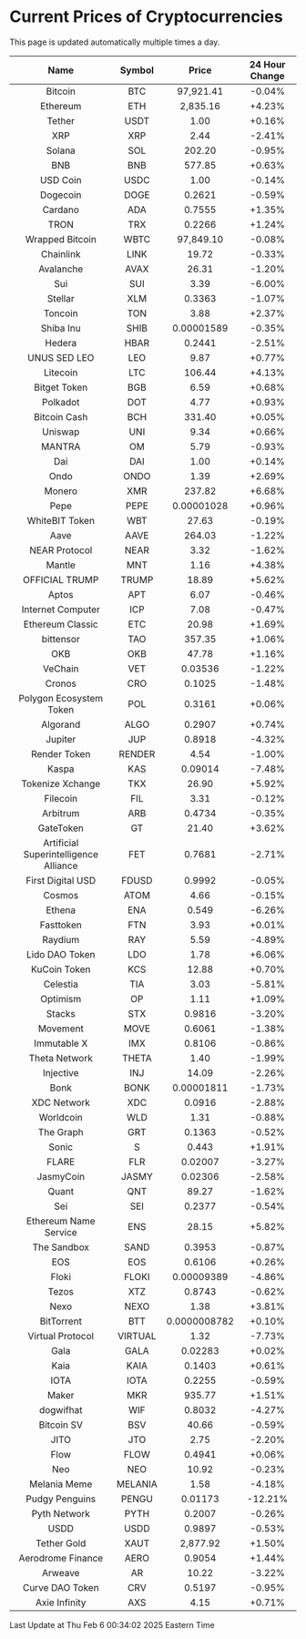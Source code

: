 # Current Prices of Cryptocurrencies
This page is updated automatically multiple times a day.

| Name | Symbol | Price | 24 Hour Change |
| :---: |:---:| :---: | :---: |
| Bitcoin | BTC | 97,921.41 | -0.04% |
| Ethereum | ETH | 2,835.16 | +4.23% |
| Tether | USDT | 1.00 | +0.16% |
| XRP | XRP | 2.44 | -2.41% |
| Solana | SOL | 202.20 | -0.95% |
| BNB | BNB | 577.85 | +0.63% |
| USD Coin | USDC | 1.00 | -0.14% |
| Dogecoin | DOGE | 0.2621 | -0.59% |
| Cardano | ADA | 0.7555 | +1.35% |
| TRON | TRX | 0.2266 | +1.24% |
| Wrapped Bitcoin | WBTC | 97,849.10 | -0.08% |
| Chainlink | LINK | 19.72 | -0.33% |
| Avalanche | AVAX | 26.31 | -1.20% |
| Sui | SUI | 3.39 | -6.00% |
| Stellar | XLM | 0.3363 | -1.07% |
| Toncoin | TON | 3.88 | +2.37% |
| Shiba Inu | SHIB | 0.00001589 | -0.35% |
| Hedera | HBAR | 0.2441 | -2.51% |
| UNUS SED LEO | LEO | 9.87 | +0.77% |
| Litecoin | LTC | 106.44 | +4.13% |
| Bitget Token | BGB | 6.59 | +0.68% |
| Polkadot | DOT | 4.77 | +0.93% |
| Bitcoin Cash | BCH | 331.40 | +0.05% |
| Uniswap | UNI | 9.34 | +0.66% |
| MANTRA | OM | 5.79 | -0.93% |
| Dai | DAI | 1.00 | +0.14% |
| Ondo | ONDO | 1.39 | +2.69% |
| Monero | XMR | 237.82 | +6.68% |
| Pepe | PEPE | 0.00001028 | +0.96% |
| WhiteBIT Token | WBT | 27.63 | -0.19% |
| Aave | AAVE | 264.03 | -1.22% |
| NEAR Protocol | NEAR | 3.32 | -1.62% |
| Mantle | MNT | 1.16 | +4.38% |
| OFFICIAL TRUMP | TRUMP | 18.89 | +5.62% |
| Aptos | APT | 6.07 | -0.46% |
| Internet Computer | ICP | 7.08 | -0.47% |
| Ethereum Classic | ETC | 20.98 | +1.69% |
| bittensor | TAO | 357.35 | +1.06% |
| OKB | OKB | 47.78 | +1.16% |
| VeChain | VET | 0.03536 | -1.22% |
| Cronos | CRO | 0.1025 | -1.48% |
| Polygon Ecosystem Token | POL | 0.3161 | +0.06% |
| Algorand | ALGO | 0.2907 | +0.74% |
| Jupiter | JUP | 0.8918 | -4.32% |
| Render Token | RENDER | 4.54 | -1.00% |
| Kaspa | KAS | 0.09014 | -7.48% |
| Tokenize Xchange | TKX | 26.90 | +5.92% |
| Filecoin | FIL | 3.31 | -0.12% |
| Arbitrum | ARB | 0.4734 | -0.35% |
| GateToken | GT | 21.40 | +3.62% |
| Artificial Superintelligence Alliance | FET | 0.7681 | -2.71% |
| First Digital USD | FDUSD | 0.9992 | -0.05% |
| Cosmos | ATOM | 4.66 | -0.15% |
| Ethena | ENA | 0.549 | -6.26% |
| Fasttoken | FTN | 3.93 | +0.01% |
| Raydium | RAY | 5.59 | -4.89% |
| Lido DAO Token | LDO | 1.78 | +6.06% |
| KuCoin Token | KCS | 12.88 | +0.70% |
| Celestia | TIA | 3.03 | -5.81% |
| Optimism | OP | 1.11 | +1.09% |
| Stacks | STX | 0.9816 | -3.20% |
| Movement | MOVE | 0.6061 | -1.38% |
| Immutable X | IMX | 0.8106 | -0.86% |
| Theta Network | THETA | 1.40 | -1.99% |
| Injective | INJ | 14.09 | -2.26% |
| Bonk | BONK | 0.00001811 | -1.73% |
| XDC Network | XDC | 0.0916 | -2.88% |
| Worldcoin | WLD | 1.31 | -0.88% |
| The Graph | GRT | 0.1363 | -0.52% |
| Sonic | S | 0.443 | +1.91% |
| FLARE | FLR | 0.02007 | -3.27% |
| JasmyCoin | JASMY | 0.02306 | -2.58% |
| Quant | QNT | 89.27 | -1.62% |
| Sei | SEI | 0.2377 | -0.54% |
| Ethereum Name Service | ENS | 28.15 | +5.82% |
| The Sandbox | SAND | 0.3953 | -0.87% |
| EOS | EOS | 0.6106 | +0.26% |
| Floki | FLOKI | 0.00009389 | -4.86% |
| Tezos | XTZ | 0.8743 | -0.62% |
| Nexo | NEXO | 1.38 | +3.81% |
| BitTorrent | BTT | 0.0000008782 | +0.10% |
| Virtual Protocol | VIRTUAL | 1.32 | -7.73% |
| Gala | GALA | 0.02283 | +0.02% |
| Kaia | KAIA | 0.1403 | +0.61% |
| IOTA | IOTA | 0.2255 | -0.59% |
| Maker | MKR | 935.77 | +1.51% |
| dogwifhat | WIF | 0.8032 | -4.27% |
| Bitcoin SV | BSV | 40.66 | -0.59% |
| JITO | JTO | 2.75 | -2.20% |
| Flow | FLOW | 0.4941 | +0.06% |
| Neo | NEO | 10.92 | -0.23% |
| Melania Meme | MELANIA | 1.58 | -4.18% |
| Pudgy Penguins | PENGU | 0.01173 | -12.21% |
| Pyth Network | PYTH | 0.2007 | -0.26% |
| USDD | USDD | 0.9897 | -0.53% |
| Tether Gold | XAUT | 2,877.92 | +1.50% |
| Aerodrome Finance | AERO | 0.9054 | +1.44% |
| Arweave | AR | 10.22 | -3.22% |
| Curve DAO Token | CRV | 0.5197 | -0.95% |
| Axie Infinity | AXS | 4.15 | +0.71% |

Last Update at Thu Feb  6 00:34:02 2025 Eastern Time